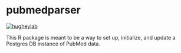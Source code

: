 # pubmedparser

[![hugheylab](https://circleci.com/gh/hugheylab/pubmedparser.svg?style=shield&circle-token=74de6617444786304273fe7efed2999a74b2e51a)](https://app.circleci.com/pipelines/github/hugheylab/pubmedparser)

This R package is meant to be a way to set up, initialize, and update a Postgres DB instance of PubMed data.

